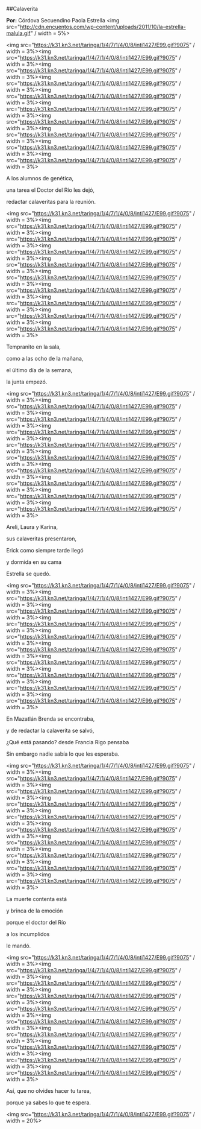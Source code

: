 ##Calaverita

**Por:** Córdova Secuendino Paola Estrella 
<img src="http://cdn.encuentos.com/wp-content/uploads/2011/10/la-estrella-malula.gif" / width = 5%>



<img src="https://k31.kn3.net/taringa/1/4/7/1/4/0/8/inti1427/E99.gif?9075" / width = 3%><img src="https://k31.kn3.net/taringa/1/4/7/1/4/0/8/inti1427/E99.gif?9075" / width = 3%><img src="https://k31.kn3.net/taringa/1/4/7/1/4/0/8/inti1427/E99.gif?9075" / width = 3%><img src="https://k31.kn3.net/taringa/1/4/7/1/4/0/8/inti1427/E99.gif?9075" / width = 3%><img src="https://k31.kn3.net/taringa/1/4/7/1/4/0/8/inti1427/E99.gif?9075" / width = 3%><img src="https://k31.kn3.net/taringa/1/4/7/1/4/0/8/inti1427/E99.gif?9075" / width = 3%><img src="https://k31.kn3.net/taringa/1/4/7/1/4/0/8/inti1427/E99.gif?9075" / width = 3%><img src="https://k31.kn3.net/taringa/1/4/7/1/4/0/8/inti1427/E99.gif?9075" / width = 3%><img src="https://k31.kn3.net/taringa/1/4/7/1/4/0/8/inti1427/E99.gif?9075" / width = 3%><img src="https://k31.kn3.net/taringa/1/4/7/1/4/0/8/inti1427/E99.gif?9075" / width = 3%>

A los alumnos de genética, 

una tarea el Doctor del  Río les dejó,

redactar calaveritas para la reunión. 

 <img src="https://k31.kn3.net/taringa/1/4/7/1/4/0/8/inti1427/E99.gif?9075" / width = 3%><img src="https://k31.kn3.net/taringa/1/4/7/1/4/0/8/inti1427/E99.gif?9075" / width = 3%><img src="https://k31.kn3.net/taringa/1/4/7/1/4/0/8/inti1427/E99.gif?9075" / width = 3%><img src="https://k31.kn3.net/taringa/1/4/7/1/4/0/8/inti1427/E99.gif?9075" / width = 3%><img src="https://k31.kn3.net/taringa/1/4/7/1/4/0/8/inti1427/E99.gif?9075" / width = 3%><img src="https://k31.kn3.net/taringa/1/4/7/1/4/0/8/inti1427/E99.gif?9075" / width = 3%><img src="https://k31.kn3.net/taringa/1/4/7/1/4/0/8/inti1427/E99.gif?9075" / width = 3%><img src="https://k31.kn3.net/taringa/1/4/7/1/4/0/8/inti1427/E99.gif?9075" / width = 3%><img src="https://k31.kn3.net/taringa/1/4/7/1/4/0/8/inti1427/E99.gif?9075" / width = 3%><img src="https://k31.kn3.net/taringa/1/4/7/1/4/0/8/inti1427/E99.gif?9075" / width = 3%>

Tempranito en la sala,

como a las ocho de la mañana,

el último día de la semana, 

la junta empezó.

<img src="https://k31.kn3.net/taringa/1/4/7/1/4/0/8/inti1427/E99.gif?9075" / width = 3%><img src="https://k31.kn3.net/taringa/1/4/7/1/4/0/8/inti1427/E99.gif?9075" / width = 3%><img src="https://k31.kn3.net/taringa/1/4/7/1/4/0/8/inti1427/E99.gif?9075" / width = 3%><img src="https://k31.kn3.net/taringa/1/4/7/1/4/0/8/inti1427/E99.gif?9075" / width = 3%><img src="https://k31.kn3.net/taringa/1/4/7/1/4/0/8/inti1427/E99.gif?9075" / width = 3%><img src="https://k31.kn3.net/taringa/1/4/7/1/4/0/8/inti1427/E99.gif?9075" / width = 3%><img src="https://k31.kn3.net/taringa/1/4/7/1/4/0/8/inti1427/E99.gif?9075" / width = 3%><img src="https://k31.kn3.net/taringa/1/4/7/1/4/0/8/inti1427/E99.gif?9075" / width = 3%><img src="https://k31.kn3.net/taringa/1/4/7/1/4/0/8/inti1427/E99.gif?9075" / width = 3%><img src="https://k31.kn3.net/taringa/1/4/7/1/4/0/8/inti1427/E99.gif?9075" / width = 3%>

Areli, Laura y  Karina, 

sus calaveritas presentaron,

Erick como siempre tarde llegó

y dormida en su cama

Estrella se quedó.

<img src="https://k31.kn3.net/taringa/1/4/7/1/4/0/8/inti1427/E99.gif?9075" / width = 3%><img src="https://k31.kn3.net/taringa/1/4/7/1/4/0/8/inti1427/E99.gif?9075" / width = 3%><img src="https://k31.kn3.net/taringa/1/4/7/1/4/0/8/inti1427/E99.gif?9075" / width = 3%><img src="https://k31.kn3.net/taringa/1/4/7/1/4/0/8/inti1427/E99.gif?9075" / width = 3%><img src="https://k31.kn3.net/taringa/1/4/7/1/4/0/8/inti1427/E99.gif?9075" / width = 3%><img src="https://k31.kn3.net/taringa/1/4/7/1/4/0/8/inti1427/E99.gif?9075" / width = 3%><img src="https://k31.kn3.net/taringa/1/4/7/1/4/0/8/inti1427/E99.gif?9075" / width = 3%><img src="https://k31.kn3.net/taringa/1/4/7/1/4/0/8/inti1427/E99.gif?9075" / width = 3%><img src="https://k31.kn3.net/taringa/1/4/7/1/4/0/8/inti1427/E99.gif?9075" / width = 3%><img src="https://k31.kn3.net/taringa/1/4/7/1/4/0/8/inti1427/E99.gif?9075" / width = 3%>

En Mazatlán Brenda se encontraba, 

y de redactar la calaverita se salvó,

¿Qué está pasando? desde Francia Rigo pensaba

Sin embargo nadie sabía lo que les esperaba.

<img src="https://k31.kn3.net/taringa/1/4/7/1/4/0/8/inti1427/E99.gif?9075" / width = 3%><img src="https://k31.kn3.net/taringa/1/4/7/1/4/0/8/inti1427/E99.gif?9075" / width = 3%><img src="https://k31.kn3.net/taringa/1/4/7/1/4/0/8/inti1427/E99.gif?9075" / width = 3%><img src="https://k31.kn3.net/taringa/1/4/7/1/4/0/8/inti1427/E99.gif?9075" / width = 3%><img src="https://k31.kn3.net/taringa/1/4/7/1/4/0/8/inti1427/E99.gif?9075" / width = 3%><img src="https://k31.kn3.net/taringa/1/4/7/1/4/0/8/inti1427/E99.gif?9075" / width = 3%><img src="https://k31.kn3.net/taringa/1/4/7/1/4/0/8/inti1427/E99.gif?9075" / width = 3%><img src="https://k31.kn3.net/taringa/1/4/7/1/4/0/8/inti1427/E99.gif?9075" / width = 3%><img src="https://k31.kn3.net/taringa/1/4/7/1/4/0/8/inti1427/E99.gif?9075" / width = 3%><img src="https://k31.kn3.net/taringa/1/4/7/1/4/0/8/inti1427/E99.gif?9075" / width = 3%>

La muerte contenta está

y brinca de la emoción

porque el doctor del Río 

a los incumplidos 

le mandó.

 <img src="https://k31.kn3.net/taringa/1/4/7/1/4/0/8/inti1427/E99.gif?9075" / width = 3%><img src="https://k31.kn3.net/taringa/1/4/7/1/4/0/8/inti1427/E99.gif?9075" / width = 3%><img src="https://k31.kn3.net/taringa/1/4/7/1/4/0/8/inti1427/E99.gif?9075" / width = 3%><img src="https://k31.kn3.net/taringa/1/4/7/1/4/0/8/inti1427/E99.gif?9075" / width = 3%><img src="https://k31.kn3.net/taringa/1/4/7/1/4/0/8/inti1427/E99.gif?9075" / width = 3%><img src="https://k31.kn3.net/taringa/1/4/7/1/4/0/8/inti1427/E99.gif?9075" / width = 3%><img src="https://k31.kn3.net/taringa/1/4/7/1/4/0/8/inti1427/E99.gif?9075" / width = 3%><img src="https://k31.kn3.net/taringa/1/4/7/1/4/0/8/inti1427/E99.gif?9075" / width = 3%><img src="https://k31.kn3.net/taringa/1/4/7/1/4/0/8/inti1427/E99.gif?9075" / width = 3%><img src="https://k31.kn3.net/taringa/1/4/7/1/4/0/8/inti1427/E99.gif?9075" / width = 3%>

Así, que no olvides hacer tu tarea, 

porque ya sabes lo que te espera.

 <img src="https://k31.kn3.net/taringa/1/4/7/1/4/0/8/inti1427/E99.gif?9075" / width = 20%>

